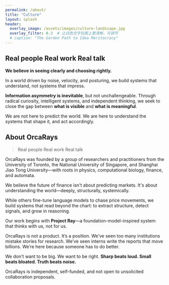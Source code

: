 ```yaml
---
permalink: /about/
title: "Culture"
layout: splash
header:
  overlay_image: /assets/images/culture-landscape.jpg
  overlay_filter: 0.3  # 让白色文字在图上更清晰，可调节
  # caption: "The Garden Path to Idea Meritocracy"
---
```


## Real people  Real work  Real talk

**We believe in seeing clearly and choosing rightly.**

In a world driven by noise, velocity, and posturing, we build systems that understand, not systems that impress.

**Information asymmetry is inevitable**, but not unchallengeable. Through radical curiosity, intelligent systems, and independent thinking, we seek to close the gap between **what is visible** and **what is meaningful**.

We are not here to predict the world. We are here to understand the systems that shape it, and act accordingly.



## About OrcaRays

>Real people  Real work  Real talk

OrcaRays was founded by a group of researchers and practitioners from the University of Toronto, the National University of Singapore, and Shanghai Jiao Tong University—with roots in physics, computational biology, finance, and automata.

We believe the future of finance isn't about predicting markets.
 It's about understanding the world—deeply, structurally, systemically.

While others fine-tune language models to chase price movements, we build systems that read beyond the chart:
 to extract structure, detect signals, and grow in reasoning.

Our work begins with **Project Ray**—a foundation-model-inspired system that thinks with us, not for us.

OrcaRays is not a product. It’s a position.
 We’ve seen too many institutions mistake stories for research.
 We’ve seen interns write the reports that move billions.
 We’re here because someone has to do better.

We don't want to be big.
 We want to be right.
 **Sharp beats loud. Small beats bloated. Truth beats noise.**

OrcaRays is independent, self-funded, and not open to unsolicited collaboration proposals.